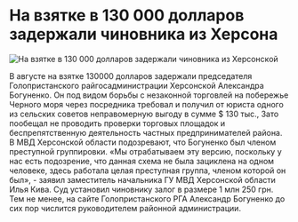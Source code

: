 На взятке в 130 000 долларов задержали чиновника из Херсона
====

![На взятке в 130 000 долларов задержали чиновника из Херсонской](http://visti.ks.ua/uploads/posts/2015-08/1438693894_bdyo9cq2bv.jpg)

В августе на взятке 130000 долларов задержали председателя Голопристанского райгосадминистрации Херсонской Александра Богуненко. Он под видом борьбы с незаконной торговлей на побережье Черного моря через посредника требовал и получил от юриста одного из сельских советов неправомерную выгоду в сумме $ 130 тыс., Зато пообещал не проводить проверки торговых площадок и беспрепятственную деятельность частных предпринимателей района. В МВД Херсонской области подозревают, что Богуненко был членом преступной группировки. «Мы отрабатываем эту версию, поскольку у нас есть подозрение, что данная схема не была зациклена на одном человеке, здесь работала целая преступная группа, членом которой он был», - заявил заместитель начальника ГУ МВД Херсонской области Илья Кива. Суд установил чиновнику залог в размере 1 млн 250 грн. Тем не менее, на сайте Голопристанского РГА Александр Богуненко до сих пор числится руководителем районной администрации.